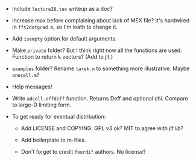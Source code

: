 * Include `lecture28.tex` writeup as a doc?

* Increase max before complaining about lack of MEX file?  It's
  hardwired in `fft2dotgrad.m`, so I'm loath to change it.

* Add `isempty` option for default arguments.

* Make `private` folder?  But I think right now all the functions are
  used.  Function to return k vectors?  (Add to jlt.)

* `examples` folder?  Rename `tarek.m` to something more
  illustrative.  Maybe `onecell.m`?

* Help messages!

* Write `adcell.effdiff` function.  Returns Deff and optional chi.
  Compare to large-D limiting form.

* To get ready for eventual distribution:

  * Add LICENSE and COPYING.  GPL v3 ok?  MIT to agree with *jlt lib*?

  * Add boilerplate to m-files.

  * Don't forget to credit `fourdif` authors.  No license?

